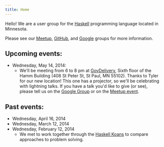 ```yaml
---
title: Home
---
```


Hello! We are a user group for the [Haskell](http://www.haskell.org/)
programming language located in Minnesota.

Please see our [Meetup](http://www.meetup.com/HaskellMN/),
[GitHub](https://github.com/HaskellMN), and
[Google](https://groups.google.com/forum/#!forum/haskellmn) groups for
more information.


## Upcoming events:

- Wednesday, May 14, 2014:
    - We'll be meeting from 6 to 8 pm at [GovDelivery](http://www.govdelivery.com/), Sixth floor of the Hamm Building (408 St Peter St, St Paul, MN 55102). Thanks to Tyler for our new location! This one has a projector, so we'll be celebrating with lightning talks. If you have a talk you'd like to give (or see), please tell us on the [Google Group](https://groups.google.com/forum/#!forum/haskellmn) or on the
      [Meetup event](http://www.meetup.com/HaskellMN/events/181725802/).

## Past events:

- Wednesday, April 16, 2014
- Wednesday, March 12, 2014
- Wednesday, February 12, 2014
    - We met to work together through the
      [Haskell Koans](https://github.com/HaskVan/HaskellKoans) to
      compare approaches to problem solving.
